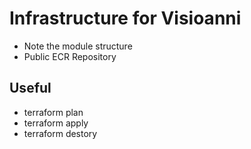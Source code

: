 # Infrastructure for Visioanni

- Note the module structure
- Public ECR Repository

## Useful

- terraform plan
- terraform apply
- terraform destory
